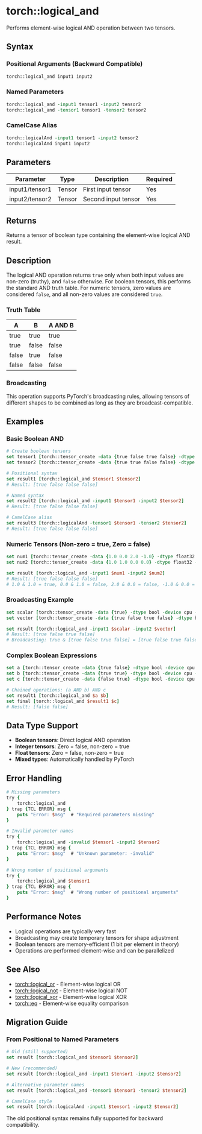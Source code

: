 # torch::logical_and

Performs element-wise logical AND operation between two tensors.

## Syntax

### Positional Arguments (Backward Compatible)
```tcl
torch::logical_and input1 input2
```

### Named Parameters
```tcl
torch::logical_and -input1 tensor1 -input2 tensor2
torch::logical_and -tensor1 tensor1 -tensor2 tensor2
```

### CamelCase Alias
```tcl
torch::logicalAnd -input1 tensor1 -input2 tensor2
torch::logicalAnd input1 input2
```

## Parameters

| Parameter | Type | Description | Required |
|-----------|------|-------------|----------|
| input1/tensor1 | Tensor | First input tensor | Yes |
| input2/tensor2 | Tensor | Second input tensor | Yes |

## Returns

Returns a tensor of boolean type containing the element-wise logical AND result.

## Description

The logical AND operation returns `true` only when both input values are non-zero (truthy), and `false` otherwise. For boolean tensors, this performs the standard AND truth table. For numeric tensors, zero values are considered `false`, and all non-zero values are considered `true`.

### Truth Table
| A | B | A AND B |
|---|---|---------|
| true | true | true |
| true | false | false |
| false | true | false |
| false | false | false |

### Broadcasting
This operation supports PyTorch's broadcasting rules, allowing tensors of different shapes to be combined as long as they are broadcast-compatible.

## Examples

### Basic Boolean AND
```tcl
# Create boolean tensors
set tensor1 [torch::tensor_create -data {true false true false} -dtype bool -device cpu -requiresGrad false]
set tensor2 [torch::tensor_create -data {true true false false} -dtype bool -device cpu -requiresGrad false]

# Positional syntax
set result1 [torch::logical_and $tensor1 $tensor2]
# Result: [true false false false]

# Named syntax
set result2 [torch::logical_and -input1 $tensor1 -input2 $tensor2]
# Result: [true false false false]

# CamelCase alias
set result3 [torch::logicalAnd -tensor1 $tensor1 -tensor2 $tensor2]
# Result: [true false false false]
```

### Numeric Tensors (Non-zero = true, Zero = false)
```tcl
set num1 [torch::tensor_create -data {1.0 0.0 2.0 -1.0} -dtype float32 -device cpu -requiresGrad false]
set num2 [torch::tensor_create -data {1.0 1.0 0.0 0.0} -dtype float32 -device cpu -requiresGrad false]

set result [torch::logical_and -input1 $num1 -input2 $num2]
# Result: [true false false false]
# 1.0 & 1.0 = true, 0.0 & 1.0 = false, 2.0 & 0.0 = false, -1.0 & 0.0 = false
```

### Broadcasting Example
```tcl
set scalar [torch::tensor_create -data {true} -dtype bool -device cpu -requiresGrad false]
set vector [torch::tensor_create -data {true false true false} -dtype bool -device cpu -requiresGrad false]

set result [torch::logical_and -input1 $scalar -input2 $vector]
# Result: [true false true false]
# Broadcasting: true & [true false true false] = [true false true false]
```

### Complex Boolean Expressions
```tcl
set a [torch::tensor_create -data {true false} -dtype bool -device cpu -requiresGrad false]
set b [torch::tensor_create -data {true true} -dtype bool -device cpu -requiresGrad false]
set c [torch::tensor_create -data {false true} -dtype bool -device cpu -requiresGrad false]

# Chained operations: (a AND b) AND c
set result1 [torch::logical_and $a $b]
set final [torch::logical_and $result1 $c]
# Result: [false false]
```

## Data Type Support

- **Boolean tensors**: Direct logical AND operation
- **Integer tensors**: Zero = false, non-zero = true
- **Float tensors**: Zero = false, non-zero = true
- **Mixed types**: Automatically handled by PyTorch

## Error Handling

```tcl
# Missing parameters
try {
    torch::logical_and
} trap {TCL ERROR} msg {
    puts "Error: $msg"  # "Required parameters missing"
}

# Invalid parameter names
try {
    torch::logical_and -invalid $tensor1 -input2 $tensor2
} trap {TCL ERROR} msg {
    puts "Error: $msg"  # "Unknown parameter: -invalid"
}

# Wrong number of positional arguments
try {
    torch::logical_and $tensor1
} trap {TCL ERROR} msg {
    puts "Error: $msg"  # "Wrong number of positional arguments"
}
```

## Performance Notes

- Logical operations are typically very fast
- Broadcasting may create temporary tensors for shape adjustment
- Boolean tensors are memory-efficient (1 bit per element in theory)
- Operations are performed element-wise and can be parallelized

## See Also

- [torch::logical_or](logical_or.md) - Element-wise logical OR
- [torch::logical_not](logical_not.md) - Element-wise logical NOT  
- [torch::logical_xor](logical_xor.md) - Element-wise logical XOR
- [torch::eq](eq.md) - Element-wise equality comparison

## Migration Guide

### From Positional to Named Parameters

```tcl
# Old (still supported)
set result [torch::logical_and $tensor1 $tensor2]

# New (recommended)
set result [torch::logical_and -input1 $tensor1 -input2 $tensor2]

# Alternative parameter names
set result [torch::logical_and -tensor1 $tensor1 -tensor2 $tensor2]

# CamelCase style
set result [torch::logicalAnd -input1 $tensor1 -input2 $tensor2]
```

The old positional syntax remains fully supported for backward compatibility. 